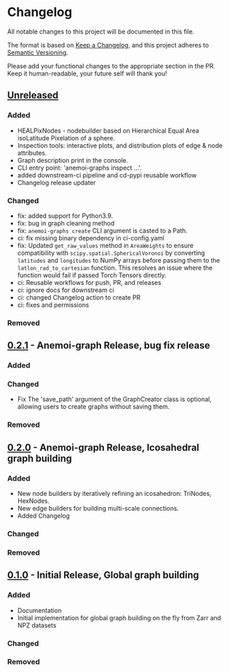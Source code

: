 # Changelog

All notable changes to this project will be documented in this file.

The format is based on [Keep a Changelog](https://keepachangelog.com/en/1.1.0/),
and this project adheres to [Semantic Versioning](https://semver.org/spec/v2.0.0.html).

Please add your functional changes to the appropriate section in the PR.
Keep it human-readable, your future self will thank you!

## [Unreleased]

### Added
- HEALPixNodes - nodebuilder based on Hierarchical Equal Area isoLatitude Pixelation of a sphere.
- Inspection tools: interactive plots, and distribution plots of edge & node attributes.
- Graph description print in the console.
- CLI entry point: 'anemoi-graphs inspect ...'.
- added downstream-ci pipeline and cd-pypi reusable workflow
- Changelog release updater

### Changed
- fix: added support for Python3.9.
- fix: bug in graph cleaning method
- fix: `anemoi-graphs create` CLI argument is casted to a Path.
- ci: fix missing binary dependency in ci-config.yaml
- fix: Updated `get_raw_values` method in `AreaWeights` to ensure compatibility with `scipy.spatial.SphericalVoronoi` by converting `latitudes` and `longitudes` to NumPy arrays before passing them to the `latlon_rad_to_cartesian` function. This resolves an issue where the function would fail if passed Torch Tensors directly.
- ci: Reusable workflows for push, PR, and releases
- ci: ignore docs for downstream ci
- ci: changed Changelog action to create PR
- ci: fixes and permissions

### Removed

## [0.2.1] - Anemoi-graph Release, bug fix release

### Added

### Changed
- Fix The 'save_path' argument of the GraphCreator class is optional, allowing users to create graphs without saving them.

### Removed

## [0.2.0] - Anemoi-graph Release, Icosahedral graph building

### Added
- New node builders by iteratively refining an icosahedron: TriNodes, HexNodes.
- New edge builders for building multi-scale connections.
- Added Changelog

### Changed

### Removed

## [0.1.0] - Initial Release, Global graph building

### Added
- Documentation
- Initial implementation for global graph building on the fly from Zarr and NPZ datasets

### Changed

### Removed

<!-- Add Git Diffs for Links above -->
[unreleased]: https://github.com/ecmwf/anemoi-graphs/compare/0.2.1...HEAD
[0.2.1]: https://github.com/ecmwf/anemoi-graphs/compare/0.2.0...0.2.1
[0.2.0]: https://github.com/ecmwf/anemoi-graphs/compare/0.1.0...0.2.0
[0.1.0]: https://github.com/ecmwf/anemoi-graphs/releases/tag/0.1.0
